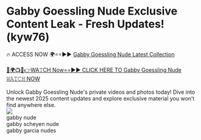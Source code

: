 # Gabby Goessling Nude Exclusive Content Leak - Fresh Updates! (kyw76)

🔥 ACCESS NOW 🌍==►► <a href="https://tinyurl.com/2mz8nhtm" rel="nofollow">Gabby Goessling Nude Latest Collection</a>
<br><br>
[🔴🌍📺📱👉WA𝚃CH Now==►► CLICK HERE TO Gabby Goessling Nude 𝚆𝙰𝚃𝙲𝙷 NOW](https://tinyurl.com/2mz8nhtm)
<br><br>
Unlock Gabby Goessling Nude's private videos and photos today! Dive into the newest 2025 content updates and explore exclusive material you won’t find anywhere else.
<br>
<a href="https://tinyurl.com/2mz8nhtm" rel="nofollow" data-target="animated-image.originalLink"><img src="https://camo.githubusercontent.com/8a4f000d20f83aca3bf7ec5f350d767afa0574a8a352519fd8cfa583a6f93a33/68747470733a2f2f692e696d6775722e636f6d2f644a486b345a712e676966" data-canonical-src="https://i.imgur.com/dJHk4Zq.gif" style="max-width: 100%; display: inline-block;" data-target="animated-image.originalImage"></a>
<br>
gabby nude<br>
gabby scheyen nude<br>
gabby garcia nudes